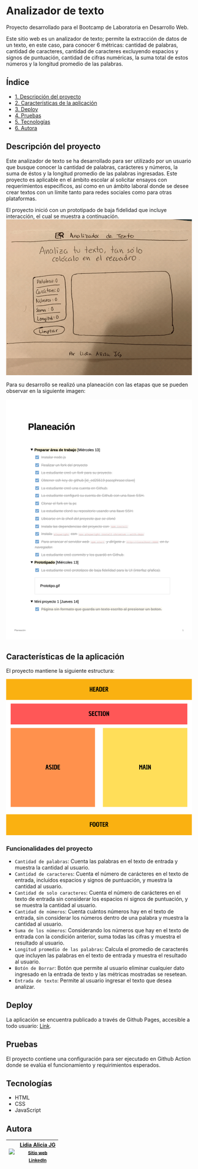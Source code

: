 # Analizador de texto

Proyecto desarrollado para el Bootcamp de Laboratoria en Desarrollo Web.

Este sitio web es un analizador de texto; permite la extracción de datos de un texto, en este caso, para conocer 6 métricas: cantidad de palabras, cantidad de caracteres, cantidad de caracteres excluyendo espacios y signos de puntuación, cantidad de cifras numéricas, la suma total de estos números y la longitud promedio de las palabras.

## Índice

* [1. Descripción del proyecto](#descripción-del-proyecto)
* [2. Características de la aplicación](#características-de-la-aplicación)
* [3. Deploy](#deploy)
* [4. Pruebas](#pruebas)
* [5. Tecnologías](#tecnologías)
* [6. Autora](#autora)

## Descripción del proyecto
Este analizador de texto se ha desarrollado para ser utilizado por un usuario que busque conocer la cantidad de palabras, carácteres y números, la suma de éstos y la longitud promedio de las palabras ingresadas. Este proyecto es aplicable en el ámbito escolar al solicitar ensayos con requerimientos específicos, así como en un ámbito laboral donde se desee crear textos con un límite tanto para redes sociales como para otras plataformas.

El proyecto inició con un prototipado de baja fidelidad que incluye interacción, el cual se muestra a continuación.
![Esquema del prototipado de baja resolución](https://github.com/LidiaAliciaJG/Laboratoria_text-analyzer/blob/691465a83b31f248df74e41e658b474e14e10464/Prototipo.gif)

Para su desarrollo se realizó una planeación con las etapas que se pueden observar en la siguiente imagen:

![Planificación del proyecto](https://github.com/LidiaAliciaJG/Laboratoria_text-analyzer/blob/12f96cd69445e6464cfc74c4798ed95cf562d09f/plan.gif)

## Características de la aplicación
El proyecto mantiene la siguiente estructura:

![Distribución de estructura](https://github.com/LidiaAliciaJG/Laboratoria_text-analyzer/blob/12f96cd69445e6464cfc74c4798ed95cf562d09f/Distribucion.png)

### Funcionalidades del proyecto
- `Cantidad de palabras`: Cuenta las palabras en el texto de entrada y muestra la cantidad al usuario.
- `Cantidad de caracteres`: Cuenta el número de carácteres en el texto de entrada, incluidos espacios y signos de puntuación, y muestra la cantidad al usuario.
- `Cantidad de solo caracteres`: Cuenta el número de carácteres en el texto de entrada sin considerar los espacios ni signos de puntuación, y se muestra la cantidad al usuario.
- `Cantidad de números`: Cuenta cuántos números hay en el texto de entrada, sin considerar los números dentro de una palabra y muestra la cantidad al usuario.
-  `Suma de los números`: Considerando los números que hay en el texto de entrada con la condición anterior, suma todas las cifras y muestra el resultado al usuario.
-  `Longitud promedio de las palabras`: Calcula el promedio de caracterés que incluyen las palabras en el texto de entrada y muestra el resultado al usuario.
-  `Botón de Borrar`: Botón que permite al usuario eliminar cualquier dato ingresado en la entrada de texto y las métricas mostradas se resetean.
-  `Entrada de texto`: Permite al usuario ingresar el texto que desea analizar.

## Deploy
La aplicación se encuentra publicado a través de Github Pages, accesible a todo usuario: [Link](https://lidiaaliciajg.github.io/Laboratoria_text-analyzer/src/index.html).

## Pruebas
El proyecto contiene una configuración para ser ejecutado en Github Action donde se evalúa el funcionamiento y requirimientos esperados.


## Tecnologías
* HTML
* CSS
* JavaScript

## Autora

| [<img src="https://github.com/LidiaAliciaJG.png?size=139">](https://github.com/LidiaAliciaJG) | [Lidia Alicia JG](https://github.com/LidiaAliciaJG) <br> <sub>[Sitio web](https://lidiaaliciajg.github.io/)</sub> <br> <sub>[LinkedIn](https://www.linkedin.com/in/lidiaaliciajg/)</sub> |
| :---: | :---: |


